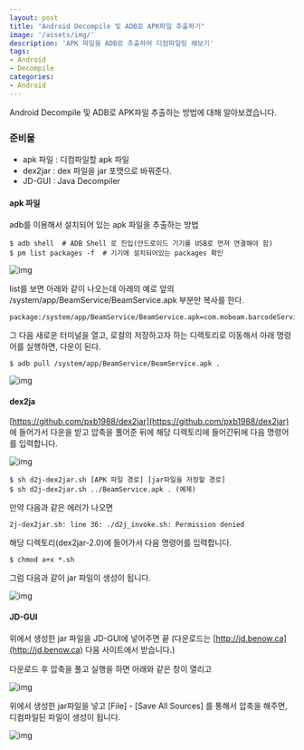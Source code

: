 ```yaml
---
layout: post
title: "Android Decompile 및 ADB로 APK파일 추출하기"
image: '/assets/img/'
description: 'APK 파일을 ADB로 추출하여 디컴파일링 해보기'
tags:
- Android
- Decompile
categories:
- Android
---
```



Android Decompile 및 ADB로 APK파일 추출하는 방법에 대해 알아보겠습니다.

### 준비물
- apk 파일 : 디컴파일할 apk 파일
- dex2jar : dex 파일을 jar 포맷으로 바꿔준다.
- JD-GUI : Java Decompiler

#### apk 파일
adb를 이용해서 설치되어 있는 apk 파일을 추출하는 방법

```
$ adb shell  # ADB Shell 로 진입(안드로이드 기기를 USB로 먼저 연결해야 함)
$ pm list packages -f  # 기기에 설치되어있는 packages 확인
```
![img](https://cdn-images-1.medium.com/max/2000/1*WDsdbpon7BZenOx6maaQwg.png)

list를 보면 아래와 같이 나오는데 아래의 예로 앞의
/system/app/BeamService/BeamService.apk 부분만 복사를 한다.

```
package:/system/app/BeamService/BeamService.apk=com.mobeam.barcodeService
```

그 다음 새로운 터미널을 열고, 로컬의 저장하고자 하는 디렉토리로 이동해서 아래 명령어를
실행하면, 다운이 된다.

```
$ adb pull /system/app/BeamService/BeamService.apk .
```

![img](https://cdn-images-1.medium.com/max/800/1*-9mnuXDpFfEbVQ-wyBEUwQ.png)


#### dex2ja

[https://github.com/pxb1988/dex2jar](https://github.com/pxb1988/dex2jar) 에 들어가서 다운을 받고 압축을 풀어준 뒤에 해당 디렉토리에 들어간뒤에 다음 명령어를 입력합니다.

![img](https://cdn-images-1.medium.com/max/2000/1*R16ApdU75y-FOPEuzrMQ-Q.png)

```
$ sh d2j-dex2jar.sh [APK 파일 경로] [jar파일을 저장할 경로]
$ sh d2j-dex2jar.sh ../BeamService.apk . (예제)
```

만약 다음과 같은 에러가 나오면

```
2j-dex2jar.sh: line 36: ./d2j_invoke.sh: Permission denied
```

해당 디렉토리(dex2jar-2.0)에 들어가서 다음 명령어를 입력합니다.

```
$ chmod a+x *.sh
```

그럼 다음과 같이 jar 파일이 생성이 됩니다.

![img](https://cdn-images-1.medium.com/max/2000/1*sq-xrYarkfw5HKXerRyiag.png)

#### JD-GUI
위에서 생성한 jar 파일을 JD-GUI에 넣어주면 끝
(다운로드는 [http://jd.benow.ca](http://jd.benow.ca) 다음 사이트에서 받습니다.)

다운로드 후 압축을 풀고 실행을 하면 아래와 같은 창이 열리고

![img](https://cdn-images-1.medium.com/max/2000/1*YqrLUa5HNTJ1fZMeBsxGpQ.png)

위에서 생성한 jar파일을 넣고 [File] - [Save All Sources] 를 통해서 압축을 해주면,
디컴파일된 파일이 생성이 됩니다.

![img](https://cdn-images-1.medium.com/max/2000/1*j6Q2B3Rl4W1fPVdpWQdFzQ.png)
